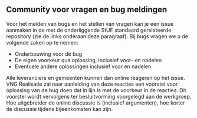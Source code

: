 ## Community voor vragen en bug meldingen

Voor het melden van bugs en het stellen van vragen kan je een issue aanmaken in de met de onderliggende StUF standaard gerelateerde repository (zie de links onderaan deze paragraaf). Bij bugs vragen we u de volgende zaken op te nemen:
* Onderbouwing voor de bug
* De eigen voorkeur qua oplossing, inclusief voor- en nadelen
* Eventuele andere oplossingen inclusief voor en nadelen

Alle leveranciers en gemeenten kunnen dan online reageren op het issue. VNG Realisatie zal naar aanleiding van deze reacties een voorstel voor oplossing van de bug doen dat in lijn is met de voorkeur in de reacties. Dit voorstel wordt vervolgens ter besluitvorming voorgelegd aan de werkgroep. Hoe uitgebreider de online discussie is (inclusief argumenten), hoe korter de discussie tijdens bijeenkomsten kan zijn.
